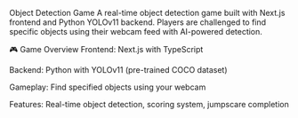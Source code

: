 Object Detection Game
A real-time object detection game built with Next.js frontend and Python YOLOv11 backend. Players are challenged to find specific objects using their webcam feed with AI-powered detection.

🎮 Game Overview
Frontend: Next.js with TypeScript

Backend: Python with YOLOv11 (pre-trained COCO dataset)

Gameplay: Find specified objects using your webcam

Features: Real-time object detection, scoring system, jumpscare completion
